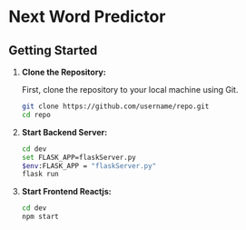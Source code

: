 # Next Word Predictor

## Getting Started

1. **Clone the Repository:**

   First, clone the repository to your local machine using Git.

   ```sh
   git clone https://github.com/username/repo.git
   cd repo
2. **Start Backend Server:**
   ```sh
   cd dev
   set FLASK_APP=flaskServer.py
   $env:FLASK_APP = "flaskServer.py"
   flask run
3. **Start Frontend Reactjs:**
   ```sh
   cd dev
   npm start

